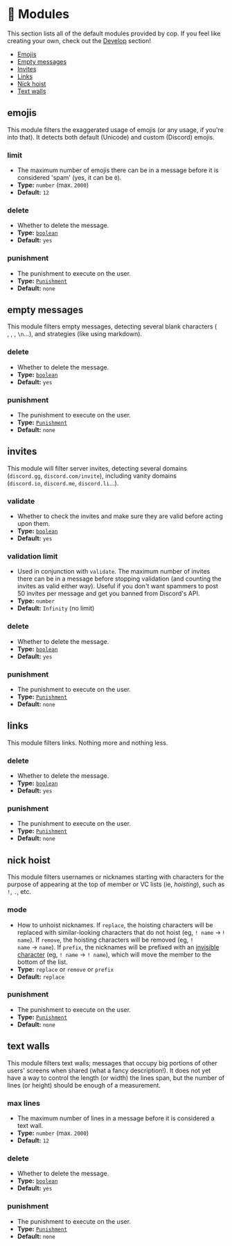 # 🧩 Modules

This section lists all of the default modules provided by cop. If you feel like creating your own, check out the [Develop][docs/develop] section!

-   [Emojis](#emojis)
-   [Empty messages](#empty-messages)
-   [Invites](#invites)
-   [Links](#links)
-   [Nick hoist](#nick-hoist)
-   [Text walls](#text-walls)

## emojis

This module filters the exaggerated usage of emojis (or any usage, if you're into that). It detects both default (Unicode) and custom (Discord) emojis.

### limit

-   The maximum number of emojis there can be in a message before it is considered 'spam' (yes,&nbsp;it&nbsp;can&nbsp;be&nbsp;`0`).
-   **Type:** `number` (max. `2000`)
-   **Default:** `12`

### delete

-   Whether to delete the message.
-   **Type:** [`boolean`][types/boolean]
-   **Default:** `yes`

### punishment

-   The punishment to execute on the user.
-   **Type:** [`Punishment`][types/punishment]
-   **Default:** `none`

## empty messages

This module filters empty messages, detecting several blank characters (` `,&nbsp;`឵`,&nbsp;`​`,&nbsp;`\n`...), and strategies (like using markdown).

### delete

-   Whether to delete the message.
-   **Type:** [`boolean`][types/boolean]
-   **Default:** `yes`

### punishment

-   The punishment to execute on the user.
-   **Type:** [`Punishment`][types/punishment]
-   **Default:** `none`

## invites

This module will filter server invites, detecting several domains (`discord.gg`,&nbsp;`discord.com/invite`), including vanity domains (`discord.io`,&nbsp;`discord.me`,&nbsp;`discord.li`...).

### validate

-   Whether to check the invites and make sure they are valid before acting upon them.
-   **Type:** [`boolean`][types/boolean]
-   **Default:** `yes`

### validation limit

-   Used in conjunction with `validate`. The maximum number of invites there can be in a message before stopping validation (and counting the invites as valid either way). Useful if you don't want spammers to post 50 invites per message and get you banned from Discord's API.
-   **Type:** `number`
-   **Default:** `Infinity` (no limit)

### delete

-   Whether to delete the message.
-   **Type:** [`boolean`][types/boolean]
-   **Default:** `yes`

### punishment

-   The punishment to execute on the user.
-   **Type:** [`Punishment`][types/punishment]
-   **Default:** `none`

## links

This module filters links. Nothing more and nothing less.

### delete

-   Whether to delete the message.
-   **Type:** [`boolean`][types/boolean]
-   **Default:** `yes`

### punishment

-   The punishment to execute on the user.
-   **Type:** [`Punishment`][types/punishment]
-   **Default:** `none`

## nick hoist

This module filters usernames or nicknames starting with characters for the purpose of appearing at the top of member or VC lists (ie, _hoisting_), such as `!`, `.`, etc.

### mode

-   How to unhoist nicknames. If `replace`, the hoisting characters will be replaced with similar-looking characters that do not hoist (eg,&nbsp;`! name`&nbsp;→&nbsp;`ⵑ name`). If `remove`, the hoisting characters will be removed (eg,&nbsp;`! name`&nbsp;→&nbsp;`name`). If `prefix`, the nicknames will be prefixed with an [invisible character][u17b5] (eg,&nbsp;`! name`&nbsp;→&nbsp;`឵! name`), which will move the member to the bottom of the list.
-   **Type:** `replace` or `remove` or `prefix`
-   **Default:** `replace`

### punishment

-   The punishment to execute on the user.
-   **Type:** [`Punishment`][types/punishment]
-   **Default:** `none`

## text walls

This module filters text walls; messages that occupy big portions of other users' screens when shared (what a fancy description!). It does not yet have a way to control the length (or width) the lines span, but the number of lines (or height) should be enough of a measurement.

### max lines

-   The maximum number of lines in a message before it is considered a text wall.
-   **Type:** `number` (max. `2000`)
-   **Default:** `12`

### delete

-   Whether to delete the message.
-   **Type:** [`boolean`][types/boolean]
-   **Default:** `yes`

### punishment

-   The punishment to execute on the user.
-   **Type:** [`Punishment`][types/punishment]
-   **Default:** `none`

<!-- references -->

[docs/develop]: https://github.com/cAttte/cop/blob/master/docs/develop.md
[types/boolean]: https://github.com/cAttte/cop/blob/master/docs/configure.md#boolean
[types/punishment]: https://github.com/cAttte/cop/blob/master/docs/configure.md#punishment
[u17b5]: https://unicode-table.com/en/17B5/
